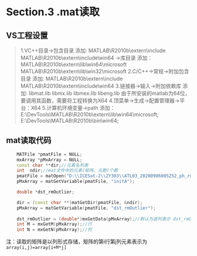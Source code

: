 # Section.3 .mat读取

## VS工程设置
>1.VC++目录->包含目录 添加: 
    MATLAB\R2010b\extern\include 
    MATLAB\R2010b\extern\include\win64 
    ->库目录 添加： 
    MATLAB\R2010b\extern\lib\win64\microsoft 
    MATLAB\R2010b\extern\lib\win32\microsoft 
2.C/C++->常规->附加包含目录 添加: 
    MATLAB\R2010b\extern\include 
    MATLAB\R2010b\extern\include\win64 
3.链接器->输入->附加依赖库 添加: 
    libmat.lib 
    libmx.lib 
    libmex.lib 
    libeng.lib 
    由于所安装的matlab为64位，要调用其函数，需要将工程转换为X64
4.顶菜单->生成->配置管理器->平台：X64 
5.计算机环境变量->path 添加： 
E:\DevTools\MATLAB\R2010b\extern\lib\win64\microsoft; 
E:\DevTools\MATLAB\R2010b\bin\win64;  

## mat读取代码
```C++
	MATFile *pmatFile = NULL;
	mxArray *pMxArray = NULL;
	const char **dir;//元素名列表
	int  ndir;//mat文件中的元素(矩阵、元胞)个数
	pmatFile = matOpen("D:\\ICESat-2\\ZY303\\ATL03_20200906005252_ph_rmOutlier.mat", "r");
	pMxArray = matGetVariable(pmatFile, "initA");

	double *dst_rmOutlier;

	dir = (const char **)matGetDir(pmatFile, &ndir);
	pMxArray = matGetVariable(pmatFile, "dst_rmOutlier");
	
	dst_rmOutlier = (double*)mxGetData(pMxArray);//默认为逐列表示 dst_rmOutlier(i,j)=dst_rmOutlier[i+j*M]
	int M = mxGetM(pMxArray);//行
    int N = mxGetN(pMxArray);//列
```

注：读取的矩阵是以列形式存储，矩阵的第i行第j列元素表示为
`array(i,j)=array[i+M*j]`